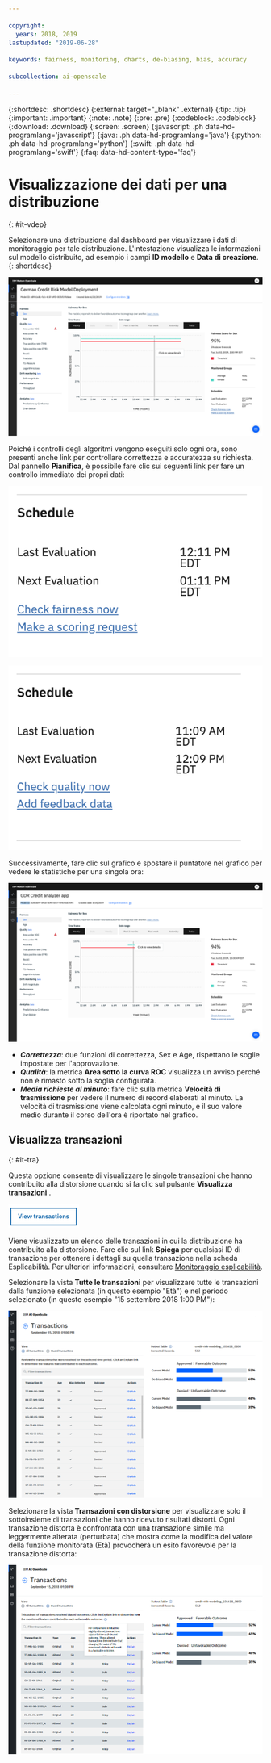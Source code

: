 ```yaml
---

copyright:
  years: 2018, 2019
lastupdated: "2019-06-28"

keywords: fairness, monitoring, charts, de-biasing, bias, accuracy

subcollection: ai-openscale

---
```


{:shortdesc: .shortdesc}
{:external: target="_blank" .external}
{:tip: .tip}
{:important: .important}
{:note: .note}
{:pre: .pre}
{:codeblock: .codeblock}
{:download: .download}
{:screen: .screen}
{:javascript: .ph data-hd-programlang='javascript'}
{:java: .ph data-hd-programlang='java'}
{:python: .ph data-hd-programlang='python'}
{:swift: .ph data-hd-programlang='swift'}
{:faq: data-hd-content-type='faq'}

# Visualizzazione dei dati per una distribuzione
{: #it-vdep}

Selezionare una distribuzione dal dashboard per visualizzare i dati di monitoraggio per tale distribuzione. L'intestazione visualizza le informazioni sul modello distribuito, ad esempio i campi **ID modello** e **Data di creazione**.
{: shortdesc}

![viene visualizzato il grafico delle serie temporali con le ore per un giorno e un punteggio di correttezza](images/insight-time-chart.png)

Poiché i controlli degli algoritmi vengono eseguiti solo ogni ora, sono presenti anche link per controllare correttezza e accuratezza su richiesta. Dal pannello **Pianifica**, è possibile fare clic sui seguenti link per fare un controllo immediato dei propri dati:

![viene visualizzato il pulsante Controlla correttezza](images/wos-fairness-button.png)


![viene visualizzato il pulsante Controlla qualità](images/wos-quality-button.png)

Successivamente, fare clic sul grafico e spostare il puntatore nel grafico per vedere le statistiche per una singola ora:

![vengono visualizzati i dettagli del grafico delle serie temporali con uno specifico punto di dati nel grafico selezionato e un suggerimento che indica di fare clic per vedere i dettagli](images/wos-insight-time-detail.png)

- ***Correttezza***: due funzioni di correttezza, Sex e Age, rispettano le soglie impostate per l'approvazione.
- ***Qualità***: la metrica **Area sotto la curva ROC** visualizza un avviso perché non è rimasto sotto la soglia configurata.
- ***Media richieste al minuto***: fare clic sulla metrica **Velocità di trasmissione** per vedere il numero di record elaborati al minuto. La velocità di trasmissione viene calcolata ogni minuto, e il suo valore medio durante il corso dell'ora è riportato nel grafico.


## Visualizza transazioni
{: #it-tra}

Questa opzione consente di visualizzare le singole transazioni che hanno contribuito alla distorsione quando si fa clic sul pulsante **Visualizza transazioni** .

![viene visualizzato il pulsante Visualizza transazioni](images/view_transactions.png)

Viene visualizzato un elenco delle transazioni in cui la distribuzione ha contribuito alla distorsione. Fare clic sul link **Spiega** per qualsiasi ID di transazione per ottenere i dettagli su quella transazione nella scheda Esplicabilità. Per ulteriori informazioni, consultare [Monitoraggio esplicabilità](/docs/services/ai-openscale?topic=ai-openscale-ie-ov).

Selezionare la vista **Tutte le transazioni** per visualizzare tutte le transazioni dalla funzione selezionata (in questo esempio "Età") e nel periodo selezionato (in questo esempio "15 settembre 2018 1:00 PM"):

![Transazione elenca tutte le transazioni per un punto di dati specifico](images/transaction_list1.png)

Selezionare la vista **Transazioni con distorsione** per visualizzare solo il sottoinsieme di transazioni che hanno ricevuto risultati distorti. Ogni transazione distorta è confrontata con una transazione simile ma leggermente alterata (perturbata) che mostra come la modifica del valore della funzione monitorata (Età) provocherà un esito favorevole per la transazione distorta:

![Transazione elenca solo le transazioni distorte](images/transaction_list2.png)


